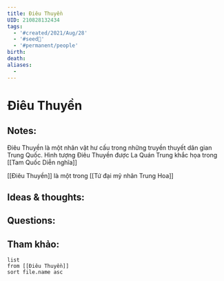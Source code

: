 ```yaml
---
title: Điêu Thuyền
UID: 210828132434
tags:
  - '#created/2021/Aug/28'
  - '#seed🥜'
  - '#permanent/people'
birth: 
death: 
aliases:
  - 
---
```

# Điêu Thuyền

## Notes:
Điêu Thuyền là một nhân vật hư cấu trong những truyền thuyết dân gian Trung Quốc. Hình tượng Điêu Thuyền được La Quán Trung khắc họa trong [[Tam Quốc Diễn nghĩa]]

[[Điêu Thuyền]] là một trong [[Tứ đại mỹ nhân Trung Hoa]]

## Ideas & thoughts:

## Questions:


## Tham khảo:
```dataview
list
from [[Điêu Thuyền]]
sort file.name asc
```